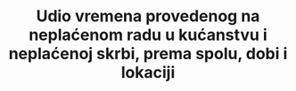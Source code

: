 ﻿---
source_title: null
source_notes: null
published: true
comments_and_limitations: >-
  Age  categories:  ages  15  and  over,  15-24  years,  25-34  years,  25-54  years,  35-44  years,  45-54  years,  55-64  years,  and  65  years  and  over
periodicity: Annual
graph_type_description: Line  graph
graph_status_notes: Graphed
variable_description: null
variable_notes: null
un_designated_tier: '2'
un_custodial_agency: 'UNSD,  UN  WOMEN'
target_id: '5.4'
has_metadata: true
goal_meta_link: 'http://unstats.un.org/sdgs/files/metadata-compilation/Metadata-Goal-5.pdf'
goal_meta_link_page: 13
indicator_name: >-
  Udio vremena provedenog na neplaćenom radu u kućanstvu i neplaćenoj skrbi, prema spolu, dobi i lokaciji
rationale_interpretation: >-
  Pružanje neplaćene skrbi i  rada u kućanstvu ima duboke posljedice na naše razumijevanje siromaštva i dobrobiti. Kao rezultat njihove društveno pripisane uloge, žene i djevojke obavljaju najveći dio neplaćene njege i rada u kućanstvu, koji uključuje aktivnosti održavanja kućanstva, kao što su kuhanje i čišćenje, ali i aktivnosti skrbi za osobe, kao što su skrb o djeci i starijim. [2] Izrada statističkih podataka o raspolaganju vremenom doprinosi povećanju vidljivosti rada žena kroz bolju statistiku o njihovom doprinosu gospodarstvu, s posebnim naglaskom na vrijednost dobara i usluga koje proizvode.
target: >-
  Prepoznati i cijeniti neplaćenu skrb i neplaćeni rad u kućanstvu kroz pružanje javnih usluga, infrastrukture i politike socijalne zaštite kao i kroz promicanje zajedničke odgovornosti unutar kućanstva i obitelji kao nacionalno prikladne.
indicator_definition: >-
  Prosječan broj sati provedenih u tjednu na neplaćenom radu u kućanstvu i skrbništvu po spolu, dobi i lokaciji (za osobe starije od 5 godina). Neplaćene radne i obiteljske djelatnosti uključuju neplaćenu proizvodnju dobara za vlastitu finalnu potrošnju (np
time_period: 2003-present
unit_of_measure: Average  hours  per  day
source_agency_staff_email: ITCinfo@bls.gov
source_agency_staff_name: BLS  Division  of  International  Technical  Cooperation  staff
actual_indicator_available: >-
  Time  spent  per  day  on  household  activities  (includes  travel),  Caring  for  and  helping  household  members  (includes  travel),  Caring  for  and  helping  nonhousehold  members  (includes  travel),  and  Volunteering  (organizational  and  civic  activities)  by  sex  and  age
source_agency_survey_dataset: U.S.  Bureau  of  Labor  Statistics  /  American  Time  Use  Survey
source_url: 'https://www.bls.gov/tus/'
disaggregation_categories: Age  and  sex;  activity
date_metadata_updated: October  2017
actual_indicator_available_description: >-
  Average  hours  per  day:  The  average  number  of  hours  spent  in  a  24-hour  period  doing  a  specified  activity.
title: >-
  Udio vremena provedenog na neplaćenom radu u kućanstvu i neplaćenoj skrbi, prema spolu, dobi i lokaciji
permalink: /5-4-1/
sdg_goal: 5
layout: indicator
indicator: 5.4.1
indicator_variable: avg_hrs_day_hh_act_15_over_wm
graph: longitudinal
graph_title: Hours  per  day  spent  on  household  activities  by  US  women  ages  15  and  older
us_method_of_computation: >-
  Data  are  from  the  American  Time  Use  Survey  (ATUS),  which  is  nationally  representative  of  the  U.S.  civilian  noninstitutional  population  age  15  and  over.  Individuals  are  selected  from  households  that  have  completed  the  8th  month  of  the  Current  Population  Survey.  Each  selected  individual  is  interviewed  one  time,  by  telephone,  about  how  they  spent  their  time  on  one  day.  Individuals  have  been  interviewed  for  the  ATUS  on  nearly  every  day  since  the  survey  began  in  2003.  For  information  about  ATUS  methods,  see  the  BLS  Handbook  of  Methods:  https://www.bls.gov/opub/hom/atus/home.htm.    Data  are  estimates  of  average  hours  per  day  (see  formula  in  section  7.4  of  the  ATUS  User's  Guide:  https://www.bls.gov/tus/atususersguide.pdf).
date_of_national_source_publication: June  2017
scheduled_update_by_national_source: June  2018  
---